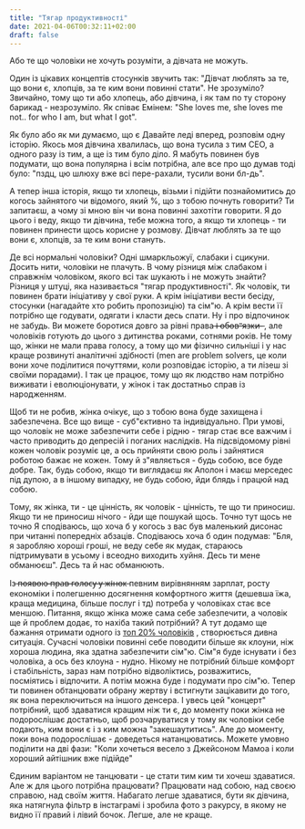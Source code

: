 ```yaml
---
title: "Тягар продуктивності"
date: 2021-04-06T00:32:11+02:00
draft: false
---
```


Або те що чоловіки не хочуть розуміти, а дівчата не можуть.  

Один із цікавих концептів стосунків звучить так: \"Дівчат люблять за те, що вони є, хлопців, за те ким вони повинні стати\". Не зрозуміло? Звичайно, тому що ти або хлопець, або дівчина, і як там по ту сторону барикад - незрозуміло. Як співає Емінем: \"She loves me, she loves me not.. for who I am, but what I got\".  

Як було або як ми думаємо, що є Давайте леді вперед, розповім одну історію. Якось моя дівчина хвалилась, що вона тусила з тим СЕО, а одного разу із тим, а ще із тим було діло. Я мабуть повинен був подумати, що вона популярна і всім потрібна, але все про що думав тоді було: \"пздц, цю шлюху вже всі пере-рахали, тусили вони бл-дь\". 

А тепер інша історія, якщо ти хлопець, візьми і підійти познайомитись до когось зайнятого чи відомого, який %, що з тобою почнуть говорити? Ти запитаєш, а чому зі мною він чи вона повинні захотіти говорити. Я до цього і веду, якщо ти дівчина, тебе можна того, а якщо ти хлопець - ти повинен принести щось корисне у розмову. Дівчат люблять за те що вони є, хлопців, за те ким вони стануть.   

Де всі нормальні чоловіки? Одні шмаркльожуї, слабаки і сцикуни. Досить нити, чоловіки не плачуть. В чому різниця між слабаком і справжнім чоловіком, якого всі так шукають і не можуть знайти?  Різниця у штуці, яка називається \"тягар продуктивності\".   Як чоловік, ти повинен брати ініціативу у свої руки. А крім ініціативи вести бесіду, стосунки (нагадайте хто робить пропозицію) та сім\"ю. А крім вести її потрібно ще годувати, одягати і класти десь спати. Ну і про відпочинок не забудь. Ви можете боротися довго за рівні права  ̶і̶ ̶о̶б̶о̶в̶\"̶я̶з̶к̶и̶ ̶ , але чоловіків готують до цього з дитинства роками, сотнями років. Не тому що, жінки не мали права голосу, а тому що ми фізично сильніші і у нас краще розвинуті аналітичні здібності (men are problem solvers, це коли вони хоче поділитися почуттями, коли розповідає історію, а ти лізеш зі своїми порадами). І так це працює, тому що як людство нам потрібно виживати і еволюціонувати, у жінок і так достатньо справ із народженням.   

Щоб ти не робив, жінка очікує, що з тобою вона буде захищена і забезпечена. Все що вище - суб\"єктивно та індивідуально. При умові, що чоловік не може забезпечити себе і рідню - тягар стає все важчим і часто приводить до депресій і поганих наслідків.  На підсвідомому рівні кожен чоловік розуміє це, а ось прийняти свою роль і зайнятися роботою бажає не кожен. Тому й з\"являється - будь собою, все буде добре. Так, будь собою, якщо ти виглядаєш як Аполон і маєш мерседес під дупою, а в іншому випадку, не будь собою, йди блядь і працюй над собою.   

Тому, як жінка, ти - це цінність, як чоловік - цінність, те що ти приносиш. Якщо ти не приносиш нічого - йди ще пошукай щось.   Точно тут щось не точно Я сподіваюсь, що хоча б у когось з вас був маленький дисонас при читанні попередніх абзаців. Сподіваюсь хоча б один подумав: \"Бля, я заробляю хороші гроші, не веду себе як мудак, стараюсь підтримувати в усьому і всеодно виходить хуйня. Десь ти мене обманюєш\". Десь та й нас обманюють.   

Із  ̶п̶о̶я̶в̶о̶ю̶ ̶п̶р̶а̶в̶ ̶г̶о̶л̶о̶с̶у̶ ̶у̶ ̶ж̶і̶н̶о̶к̶  певним вирівнянням зарплат, росту економіки і полегшенню досягнення комфортного життя (дешевша їжа, краща медицина, більше послуг і тд) потреба у чоловіках стає все меншою. Питання, якщо жінка може сама себе забезпечити, а чоловік ще й проблем додає, то нахіба такий потрібний? А тут додамо ще бажання отримати одного із [топ 20% чоловіків](https://www.darktriad.art/posts/30-dating-online/) , створюється дивна ситуація. Сучасні чоловіки повинні себе поводити більше як клоуни, ніж хороша людина, яка здатна забезпечити сім\"ю. Сім\"я буде існувати і без чоловіка, а ось без клоуна - нудно. Нікому не потрібний більше комфорт і стабільність, зараз нам потрібно відволіктись, розважитись, посміятись і відпочити. А потім можна буде і подумати про сім\"ю. Тепер ти повинен обтанцювати обрану жертву і встигнути зацікавити до того, як вона переключиться на іншого денсера. І увесь цей \"концерт\" потрібний, щоб здаватися кращим ніж ти є, до моменту поки жінка не подорослішає достатньо, щоб розчаруватися у тому як чоловіки себе подають, ким вони є і з ким можна \"закешаутитись\". Але до моменту, поки вона подорослішає - доведеться натанцюватись. Можете умовно поділити на дві фази: \"Коли хочеться весело з Джейсоном Мамоа і коли хороший айтішник вже підійде\"  

Єдиним варіантом не танцювати - це стати тим ким ти хочеш здаватися. Але ж для цього потрібна працювати? Працювати над собою, над своєю справою, над своїм життя. Набагато легше здаватися, бути як дівчина, яка натягнула фільтр в інстаграмі і зробила фото з ракурсу, в якому не видно її правий і лівий бочок. Легше, але не краще.